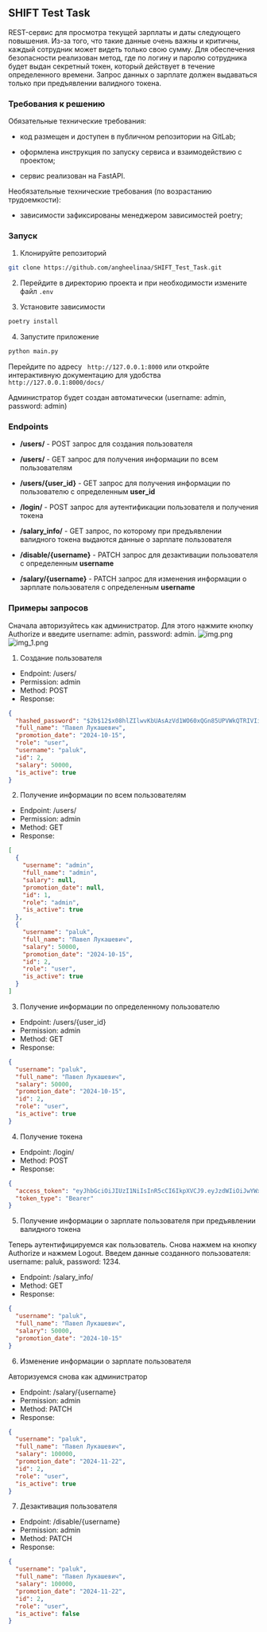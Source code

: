 ## SHIFT Test Task
REST-сервис для просмотра текущей зарплаты и даты следующего
повышения. Из-за того, что такие данные очень важны и критичны, каждый
сотрудник может видеть только свою сумму. Для обеспечения безопасности реализован метод, где по логину и паролю сотрудника будет выдан
секретный токен, который действует в течение определенного времени. Запрос
данных о зарплате должен выдаваться только при предъявлении валидного токена.

### Требования к решению
Обязательные технические требования:

* код размещен и доступен в публичном репозитории на GitLab;

* оформлена инструкция по запуску сервиса и взаимодействию с проектом;

* сервис реализован на FastAPI.

Необязательные технические требования (по возрастанию трудоемкости):

* зависимости зафиксированы менеджером зависимостей poetry;

### Запуск
1. Клонируйте репозиторий 
```bash
git clone https://github.com/angheelinaa/SHIFT_Test_Task.git
```

2. Перейдите в директорию проекта и при необходимости измените файл `.env`

3. Установите зависимости
```bash
poetry install
```

4. Запустите приложение
```bash
python main.py
```

Перейдите по адресу ` http://127.0.0.1:8000` или откройте интерактивную документацию для удобства `http://127.0.0.1:8000/docs/`

Администратор будет создан автоматически (username: admin, password: admin)

### Endpoints
 * **/users/** - POST запрос для создания пользователя
 * **/users/** - GET запрос для получения информации по всем пользователям
 * **/users/{user_id}** - GET запрос для получения информации по пользователю с определенным **user_id**

 * **/login/** - POST запрос для аутентификации пользователя и получения токена
 * **/salary_info/** - GET запрос, по которому при предъявлении валидного токена выдаются данные о зарплате пользователя

 * **/disable/{username}** - PATCH запрос для дезактивации пользователя с определенным **username**
 * **/salary/{username}** - PATCH запрос для изменения информации о зарплате пользователя с определенным **username**

### Примеры запросов
Сначала авторизуйтесь как администратор. Для этого нажмите кнопку Authorize и введите username: admin, password: admin.
![img.png](img.png)
![img_1.png](img_1.png)

1. Создание пользователя
* Endpoint: /users/
* Permission: admin
* Method: POST
* Response:
```json
{
  "hashed_password": "$2b$12$x08hlZIlwvKbUAsAzVd1WO60xQGn85UPVWkQTRIVIi3kJHDMHTABa",
  "full_name": "Павел Лукашевич",
  "promotion_date": "2024-10-15",
  "role": "user",
  "username": "paluk",
  "id": 2,
  "salary": 50000,
  "is_active": true
}
```

2. Получение информации по всем пользователям
* Endpoint: /users/
* Permission: admin
* Method: GET
* Response:
```json
[
  {
    "username": "admin",
    "full_name": "admin",
    "salary": null,
    "promotion_date": null,
    "id": 1,
    "role": "admin",
    "is_active": true
  },
  {
    "username": "paluk",
    "full_name": "Павел Лукашевич",
    "salary": 50000,
    "promotion_date": "2024-10-15",
    "id": 2,
    "role": "user",
    "is_active": true
  }
]
```

3. Получение информации по определенному пользователю
* Endpoint: /users/{user_id}
* Permission: admin
* Method: GET
* Response:
```json
{
  "username": "paluk",
  "full_name": "Павел Лукашевич",
  "salary": 50000,
  "promotion_date": "2024-10-15",
  "id": 2,
  "role": "user",
  "is_active": true
}
```

4. Получение токена
* Endpoint: /login/
* Method: POST
* Response:
```json
{
  "access_token": "eyJhbGciOiJIUzI1NiIsInR5cCI6IkpXVCJ9.eyJzdWIiOiJwYWx1ayIsImV4cCI6MTcxNTE5NjQxOX0.r-H1VLp9lwq9NMGJdoNTA2Pst21VQbV2E0ro-D1TSx0",
  "token_type": "Bearer"
}
```

5. Получение информации о зарплате пользователя при предъявлении валидного токена

Теперь аутентифицируемся как пользователь. Снова нажмем на кнопку Authorize и нажмем Logout.
Введем данные созданного пользователя: username: paluk, password: 1234.
* Endpoint: /salary_info/
* Method: GET
* Response:
```json
{
  "username": "paluk",
  "full_name": "Павел Лукашевич",
  "salary": 50000,
  "promotion_date": "2024-10-15"
}
```

6. Изменение информации о зарплате пользователя

Авторизуемся снова как администратор

* Endpoint: /salary/{username}
* Permission: admin
* Method: PATCH
* Response:
```json
{
  "username": "paluk",
  "full_name": "Павел Лукашевич",
  "salary": 100000,
  "promotion_date": "2024-11-22",
  "id": 2,
  "role": "user",
  "is_active": true
}
```

7. Дезактивация пользователя

* Endpoint: /disable/{username}
* Permission: admin
* Method: PATCH
* Response:
```json
{
  "username": "paluk",
  "full_name": "Павел Лукашевич",
  "salary": 100000,
  "promotion_date": "2024-11-22",
  "id": 2,
  "role": "user",
  "is_active": false
}
```

